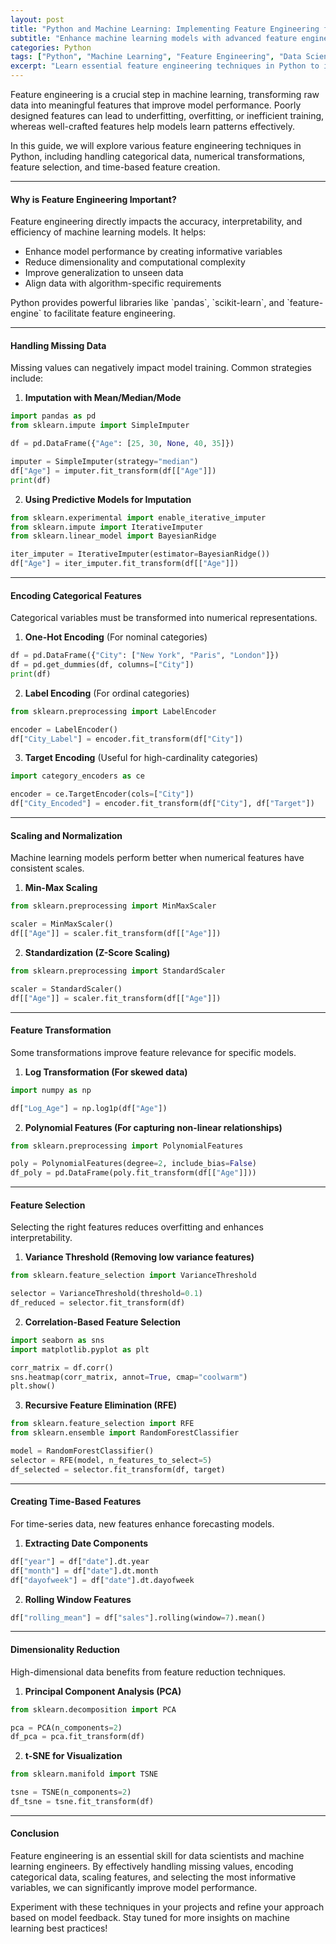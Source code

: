 ```yaml
---
layout: post
title: "Python and Machine Learning: Implementing Feature Engineering for Optimal Model Performance"
subtitle: "Enhance machine learning models with advanced feature engineering techniques in Python"
categories: Python
tags: ["Python", "Machine Learning", "Feature Engineering", "Data Science", "AI", "Model Optimization"]
excerpt: "Learn essential feature engineering techniques in Python to improve machine learning model performance. Discover best practices for handling categorical, numerical, and time-series data."
---
```

Feature engineering is a crucial step in machine learning, transforming raw data into meaningful features that improve model performance. Poorly designed features can lead to underfitting, overfitting, or inefficient training, whereas well-crafted features help models learn patterns effectively.

In this guide, we will explore various feature engineering techniques in Python, including handling categorical data, numerical transformations, feature selection, and time-based feature creation.

---

#### Why is Feature Engineering Important?

Feature engineering directly impacts the accuracy, interpretability, and efficiency of machine learning models. It helps:

- Enhance model performance by creating informative variables
- Reduce dimensionality and computational complexity
- Improve generalization to unseen data
- Align data with algorithm-specific requirements

Python provides powerful libraries like &#96;pandas&#96;, &#96;scikit-learn&#96;, and &#96;feature-engine&#96; to facilitate feature engineering.

---

#### Handling Missing Data

Missing values can negatively impact model training. Common strategies include:

1. **Imputation with Mean/Median/Mode**

```python  
import pandas as pd  
from sklearn.impute import SimpleImputer

df = pd.DataFrame({"Age": [25, 30, None, 40, 35]})

imputer = SimpleImputer(strategy="median")  
df["Age"] = imputer.fit_transform(df[["Age"]])  
print(df)  
```

2. **Using Predictive Models for Imputation**

```python  
from sklearn.experimental import enable_iterative_imputer  
from sklearn.impute import IterativeImputer  
from sklearn.linear_model import BayesianRidge

iter_imputer = IterativeImputer(estimator=BayesianRidge())  
df["Age"] = iter_imputer.fit_transform(df[["Age"]])  
```

---

#### Encoding Categorical Features

Categorical variables must be transformed into numerical representations.

1. **One-Hot Encoding** (For nominal categories)

```python  
df = pd.DataFrame({"City": ["New York", "Paris", "London"]})  
df = pd.get_dummies(df, columns=["City"])  
print(df)  
```

2. **Label Encoding** (For ordinal categories)

```python  
from sklearn.preprocessing import LabelEncoder

encoder = LabelEncoder()  
df["City_Label"] = encoder.fit_transform(df["City"])  
```

3. **Target Encoding** (Useful for high-cardinality categories)

```python  
import category_encoders as ce

encoder = ce.TargetEncoder(cols=["City"])  
df["City_Encoded"] = encoder.fit_transform(df["City"], df["Target"])  
```

---

#### Scaling and Normalization

Machine learning models perform better when numerical features have consistent scales.

1. **Min-Max Scaling**

```python  
from sklearn.preprocessing import MinMaxScaler

scaler = MinMaxScaler()  
df[["Age"]] = scaler.fit_transform(df[["Age"]])  
```

2. **Standardization (Z-Score Scaling)**

```python  
from sklearn.preprocessing import StandardScaler

scaler = StandardScaler()  
df[["Age"]] = scaler.fit_transform(df[["Age"]])  
```

---

#### Feature Transformation

Some transformations improve feature relevance for specific models.

1. **Log Transformation (For skewed data)**

```python  
import numpy as np

df["Log_Age"] = np.log1p(df["Age"])  
```

2. **Polynomial Features (For capturing non-linear relationships)**

```python  
from sklearn.preprocessing import PolynomialFeatures

poly = PolynomialFeatures(degree=2, include_bias=False)  
df_poly = pd.DataFrame(poly.fit_transform(df[["Age"]]))  
```

---

#### Feature Selection

Selecting the right features reduces overfitting and enhances interpretability.

1. **Variance Threshold (Removing low variance features)**

```python  
from sklearn.feature_selection import VarianceThreshold

selector = VarianceThreshold(threshold=0.1)  
df_reduced = selector.fit_transform(df)  
```

2. **Correlation-Based Feature Selection**

```python  
import seaborn as sns  
import matplotlib.pyplot as plt

corr_matrix = df.corr()  
sns.heatmap(corr_matrix, annot=True, cmap="coolwarm")  
plt.show()  
```

3. **Recursive Feature Elimination (RFE)**

```python  
from sklearn.feature_selection import RFE  
from sklearn.ensemble import RandomForestClassifier

model = RandomForestClassifier()  
selector = RFE(model, n_features_to_select=5)  
df_selected = selector.fit_transform(df, target)  
```

---

#### Creating Time-Based Features

For time-series data, new features enhance forecasting models.

1. **Extracting Date Components**

```python  
df["year"] = df["date"].dt.year  
df["month"] = df["date"].dt.month  
df["dayofweek"] = df["date"].dt.dayofweek  
```

2. **Rolling Window Features**

```python  
df["rolling_mean"] = df["sales"].rolling(window=7).mean()  
```

---

#### Dimensionality Reduction

High-dimensional data benefits from feature reduction techniques.

1. **Principal Component Analysis (PCA)**

```python  
from sklearn.decomposition import PCA

pca = PCA(n_components=2)  
df_pca = pca.fit_transform(df)  
```

2. **t-SNE for Visualization**

```python  
from sklearn.manifold import TSNE

tsne = TSNE(n_components=2)  
df_tsne = tsne.fit_transform(df)  
```

---

#### Conclusion

Feature engineering is an essential skill for data scientists and machine learning engineers. By effectively handling missing values, encoding categorical data, scaling features, and selecting the most informative variables, we can significantly improve model performance.

Experiment with these techniques in your projects and refine your approach based on model feedback. Stay tuned for more insights on machine learning best practices!  
